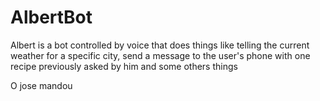 # AlbertBot

Albert is a bot controlled by voice that does things like telling the current weather for a specific city, send a message to the user's phone with one recipe previously asked by him and some others things

O jose mandou
